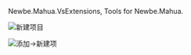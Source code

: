 Newbe.Mahua.VsExtensions, Tools for Newbe.Mahua.

![新建项目](http://www.newbe.cf/assets/i/20171216-001.png)

![添加->新建项](http://www.newbe.cf/assets/i/20171217-001.png)
